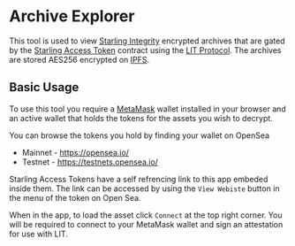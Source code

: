 # Archive Explorer

This tool is used to view [Starling Integrity](https://github.com/starlinglab/integrity-backend) encrypted archives that are gated by the [Starling Access Token](https://github.com/starlinglab/starling-access-token) contract using the [LIT Protocol](https://litprotocol.com/). The archives are stored AES256 encrypted on [IPFS](https://ipfs.tech).

## Basic Usage
To use this tool you require a [MetaMask](https://metamask.io/) wallet installed in your browser and an active wallet that holds the tokens for the assets you wish to decrypt.

You can browse the tokens you hold by finding your wallet on OpenSea
- Mainnet - https://opensea.io/  
- Testnet - https://testnets.opensea.io/  

Starling Access Tokens have a self refrencing link to this app embeded inside them. The link can be accessed by using the `View Webiste` button in the menu of the token on Open Sea.

When in the app, to load the asset click `Connect` at the top right corner. You will be required to connect to your MetaMask wallet and sign an attestation for use with LIT. 
